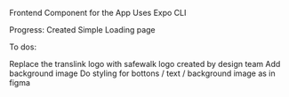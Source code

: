 Frontend Component for the App 
Uses Expo CLI 

Progress: 
Created Simple Loading page 

To dos: 

Replace the translink logo with safewalk logo created by design team
Add background image 
Do styling for bottons / text / background image as in figma 